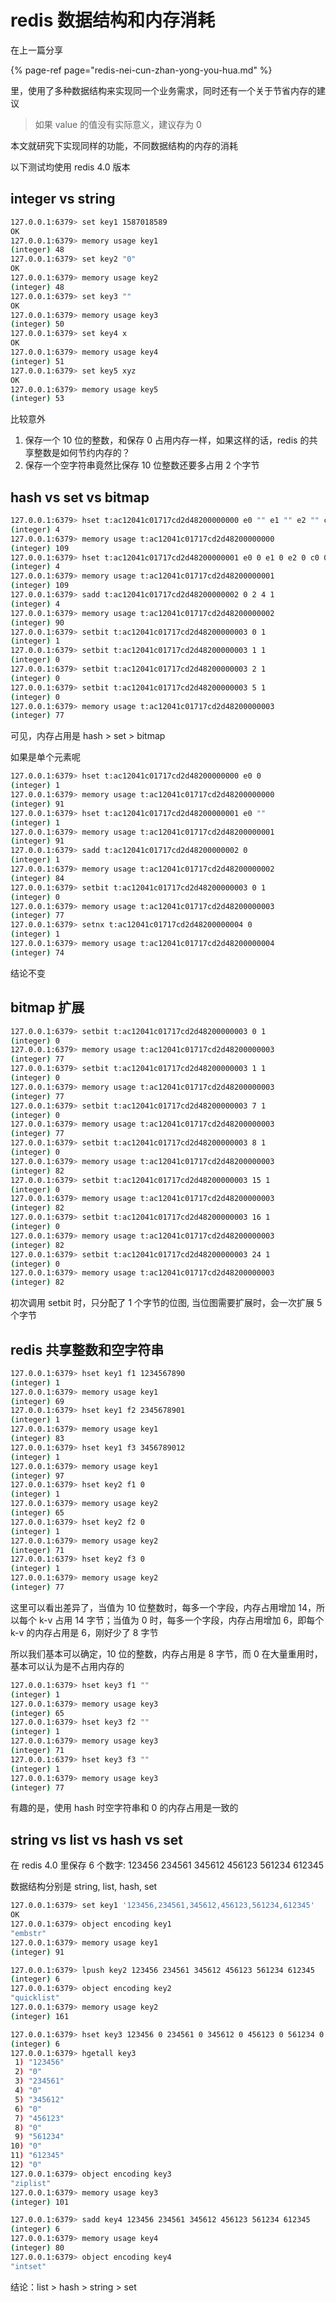 # redis 数据结构和内存消耗

在上一篇分享

{% page-ref page="redis-nei-cun-zhan-yong-you-hua.md" %}

里，使用了多种数据结构来实现同一个业务需求，同时还有一个关于节省内存的建议

> 如果 value 的值没有实际意义，建议存为 0

本文就研究下实现同样的功能，不同数据结构的内存的消耗

以下测试均使用 redis 4.0 版本

## integer vs string

```bash
127.0.0.1:6379> set key1 1587018589
OK
127.0.0.1:6379> memory usage key1
(integer) 48
127.0.0.1:6379> set key2 "0"
OK
127.0.0.1:6379> memory usage key2
(integer) 48
127.0.0.1:6379> set key3 ""
OK
127.0.0.1:6379> memory usage key3
(integer) 50
127.0.0.1:6379> set key4 x
OK
127.0.0.1:6379> memory usage key4
(integer) 51
127.0.0.1:6379> set key5 xyz
OK
127.0.0.1:6379> memory usage key5
(integer) 53
```

比较意外

1. 保存一个 10 位的整数，和保存 0 占用内存一样，如果这样的话，redis 的共享整数是如何节约内存的？
2. 保存一个空字符串竟然比保存 10 位整数还要多占用 2 个字节

## hash vs set vs bitmap

```bash
127.0.0.1:6379> hset t:ac12041c01717cd2d48200000000 e0 "" e1 "" e2 "" c0 ""
(integer) 4
127.0.0.1:6379> memory usage t:ac12041c01717cd2d48200000000
(integer) 109
127.0.0.1:6379> hset t:ac12041c01717cd2d48200000001 e0 0 e1 0 e2 0 c0 0
(integer) 4
127.0.0.1:6379> memory usage t:ac12041c01717cd2d48200000001
(integer) 109
127.0.0.1:6379> sadd t:ac12041c01717cd2d48200000002 0 2 4 1
(integer) 4
127.0.0.1:6379> memory usage t:ac12041c01717cd2d48200000002
(integer) 90
127.0.0.1:6379> setbit t:ac12041c01717cd2d48200000003 0 1
(integer) 1
127.0.0.1:6379> setbit t:ac12041c01717cd2d48200000003 1 1
(integer) 0
127.0.0.1:6379> setbit t:ac12041c01717cd2d48200000003 2 1
(integer) 0
127.0.0.1:6379> setbit t:ac12041c01717cd2d48200000003 5 1
(integer) 0
127.0.0.1:6379> memory usage t:ac12041c01717cd2d48200000003
(integer) 77
```

可见，内存占用是 hash &gt; set &gt; bitmap

如果是单个元素呢

```bash
127.0.0.1:6379> hset t:ac12041c01717cd2d48200000000 e0 0
(integer) 1
127.0.0.1:6379> memory usage t:ac12041c01717cd2d48200000000
(integer) 91
127.0.0.1:6379> hset t:ac12041c01717cd2d48200000001 e0 ""
(integer) 1
127.0.0.1:6379> memory usage t:ac12041c01717cd2d48200000001
(integer) 91
127.0.0.1:6379> sadd t:ac12041c01717cd2d48200000002 0
(integer) 1
127.0.0.1:6379> memory usage t:ac12041c01717cd2d48200000002
(integer) 84
127.0.0.1:6379> setbit t:ac12041c01717cd2d48200000003 0 1
(integer) 0
127.0.0.1:6379> memory usage t:ac12041c01717cd2d48200000003
(integer) 77
127.0.0.1:6379> setnx t:ac12041c01717cd2d48200000004 0
(integer) 1
127.0.0.1:6379> memory usage t:ac12041c01717cd2d48200000004
(integer) 74
```

结论不变

## bitmap 扩展

```bash
127.0.0.1:6379> setbit t:ac12041c01717cd2d48200000003 0 1
(integer) 0
127.0.0.1:6379> memory usage t:ac12041c01717cd2d48200000003
(integer) 77
127.0.0.1:6379> setbit t:ac12041c01717cd2d48200000003 1 1
(integer) 0
127.0.0.1:6379> memory usage t:ac12041c01717cd2d48200000003
(integer) 77
127.0.0.1:6379> setbit t:ac12041c01717cd2d48200000003 7 1
(integer) 0
127.0.0.1:6379> memory usage t:ac12041c01717cd2d48200000003
(integer) 77
127.0.0.1:6379> setbit t:ac12041c01717cd2d48200000003 8 1
(integer) 0
127.0.0.1:6379> memory usage t:ac12041c01717cd2d48200000003
(integer) 82
127.0.0.1:6379> setbit t:ac12041c01717cd2d48200000003 15 1
(integer) 0
127.0.0.1:6379> memory usage t:ac12041c01717cd2d48200000003
(integer) 82
127.0.0.1:6379> setbit t:ac12041c01717cd2d48200000003 16 1
(integer) 0
127.0.0.1:6379> memory usage t:ac12041c01717cd2d48200000003
(integer) 82
127.0.0.1:6379> setbit t:ac12041c01717cd2d48200000003 24 1
(integer) 0
127.0.0.1:6379> memory usage t:ac12041c01717cd2d48200000003
(integer) 82
```

初次调用 setbit 时，只分配了 1 个字节的位图, 当位图需要扩展时，会一次扩展 5 个字节

## redis 共享整数和空字符串

```bash
127.0.0.1:6379> hset key1 f1 1234567890
(integer) 1
127.0.0.1:6379> memory usage key1
(integer) 69
127.0.0.1:6379> hset key1 f2 2345678901
(integer) 1
127.0.0.1:6379> memory usage key1
(integer) 83
127.0.0.1:6379> hset key1 f3 3456789012
(integer) 1
127.0.0.1:6379> memory usage key1
(integer) 97
127.0.0.1:6379> hset key2 f1 0
(integer) 1
127.0.0.1:6379> memory usage key2
(integer) 65
127.0.0.1:6379> hset key2 f2 0
(integer) 1
127.0.0.1:6379> memory usage key2
(integer) 71
127.0.0.1:6379> hset key2 f3 0
(integer) 1
127.0.0.1:6379> memory usage key2
(integer) 77
```

这里可以看出差异了，当值为 10 位整数时，每多一个字段，内存占用增加 14，所以每个 k-v 占用 14 字节；当值为 0 时，每多一个字段，内存占用增加 6，即每个 k-v 的内存占用是 6，刚好少了 8 字节

所以我们基本可以确定，10 位的整数，内存占用是 8 字节，而 0 在大量重用时，基本可以认为是不占用内存的

```bash
127.0.0.1:6379> hset key3 f1 ""
(integer) 1
127.0.0.1:6379> memory usage key3
(integer) 65
127.0.0.1:6379> hset key3 f2 ""
(integer) 1
127.0.0.1:6379> memory usage key3
(integer) 71
127.0.0.1:6379> hset key3 f3 ""
(integer) 1
127.0.0.1:6379> memory usage key3
(integer) 77
```

有趣的是，使用 hash 时空字符串和 0 的内存占用是一致的

## string vs list vs hash vs set

在 redis 4.0 里保存 6 个数字: 123456 234561 345612 456123 561234 612345

数据结构分别是 string, list, hash, set

```bash
127.0.0.1:6379> set key1 '123456,234561,345612,456123,561234,612345'
OK
127.0.0.1:6379> object encoding key1
"embstr"
127.0.0.1:6379> memory usage key1
(integer) 91

127.0.0.1:6379> lpush key2 123456 234561 345612 456123 561234 612345
(integer) 6
127.0.0.1:6379> object encoding key2
"quicklist"
127.0.0.1:6379> memory usage key2
(integer) 161

127.0.0.1:6379> hset key3 123456 0 234561 0 345612 0 456123 0 561234 0 612345 0
(integer) 6
127.0.0.1:6379> hgetall key3
 1) "123456"
 2) "0"
 3) "234561"
 4) "0"
 5) "345612"
 6) "0"
 7) "456123"
 8) "0"
 9) "561234"
10) "0"
11) "612345"
12) "0"
127.0.0.1:6379> object encoding key3
"ziplist"
127.0.0.1:6379> memory usage key3
(integer) 101

127.0.0.1:6379> sadd key4 123456 234561 345612 456123 561234 612345
(integer) 6
127.0.0.1:6379> memory usage key4
(integer) 80
127.0.0.1:6379> object encoding key4
"intset"
```

结论：list &gt; hash &gt; string &gt; set

